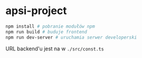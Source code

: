 # apsi-project


```bash
npm install # pobranie modułów npm
npm run build # buduje frontend
npm run dev-server # uruchamia serwer developerski 
```

URL backend'u jest na w `./src/const.ts` 
